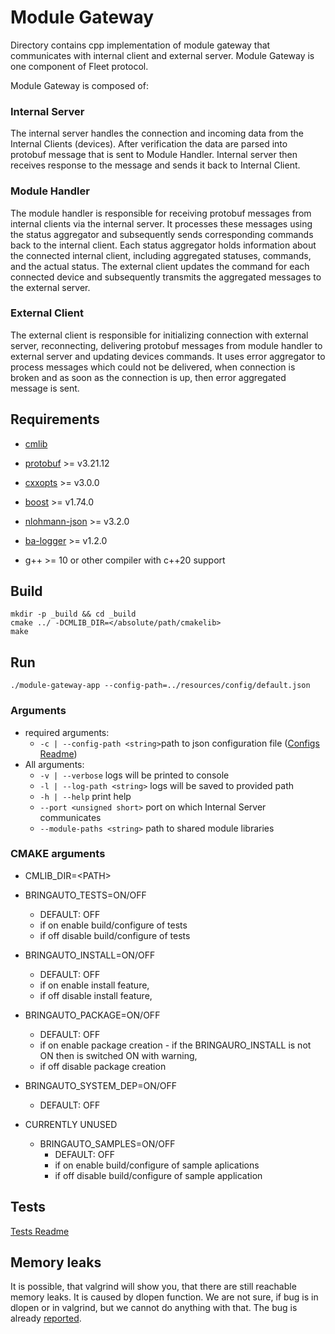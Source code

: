 # Module Gateway

Directory contains cpp implementation of module gateway that communicates with internal client and external server.
Module Gateway is one component of Fleet protocol.

Module Gateway is  composed of:

### Internal Server

The internal server handles the connection and incoming data from the Internal Clients (devices).
After verification the data are parsed into protobuf message that is sent to Module Handler.
Internal server then receives response to the message and sends it back to Internal Client.

### Module Handler

The module handler is responsible for receiving protobuf messages from internal clients via the internal server.
It processes these messages using the status aggregator and subsequently sends corresponding commands back to the internal client.
Each status aggregator holds information about the connected internal client, including aggregated statuses, commands, and the actual status.
The external client updates the command for each connected device and subsequently transmits the aggregated messages to the external server.

### External Client

The external client is responsible for initializing connection with external server, reconnecting, delivering protobuf messages from module
handler to external server and updating devices commands. It uses error aggregator to process messages which could not be delivered, when
connection is broken and as soon as the connection is up, then error aggregated message is sent.

## Requirements

- [cmlib](https://github.com/cmakelib/cmakelib)

- [protobuf](https://github.com/protocolbuffers/protobuf/tree/main/src) >= v3.21.12
- [cxxopts](https://github.com/jarro2783/cxxopts) >= v3.0.0
- [boost](https://github.com/boostorg/boost) >= v1.74.0
- [nlohmann-json](https://github.com/nlohmann/json) >= v3.2.0
- [ba-logger](https://github.com/bringauto/ba-logger) >= v1.2.0
- g++ >= 10 or other compiler with c++20 support

## Build
```
mkdir -p _build && cd _build
cmake ../ -DCMLIB_DIR=</absolute/path/cmakelib>
make
```

## Run

```
./module-gateway-app --config-path=../resources/config/default.json
```

### Arguments

* required arguments:
  * `-c | --config-path <string>`path to json configuration file ([Configs Readme](./configs/README.md))
* All arguments:
  * `-v | --verbose` logs will be printed to console
  * `-l | --log-path <string>` logs will be saved to provided path
  * `-h | --help` print help
  * `--port <unsigned short>` port on which Internal Server communicates
  * `--module-paths <string>` path to shared module libraries

### CMAKE arguments

* CMLIB_DIR=\<PATH>
* BRINGAUTO_TESTS=ON/OFF
  - DEFAULT: OFF
  - if on enable build/configure of tests
  - if off disable build/configure of tests

* BRINGAUTO_INSTALL=ON/OFF
  - DEFAULT: OFF
  - if on enable install feature,
  - if off disable install feature,

* BRINGAUTO_PACKAGE=ON/OFF
  - DEFAULT: OFF
  - if on enable package creation - if the BRINGAURO_INSTALL is not ON then is switched ON with warning,
  - if off disable package creation

* BRINGAUTO_SYSTEM_DEP=ON/OFF
  - DEFAULT: OFF


* CURRENTLY UNUSED
  * BRINGAUTO_SAMPLES=ON/OFF
	  - DEFAULT: OFF
	  - if on enable build/configure of sample aplications
	  - if off disable build/configure of sample application



## Tests

[Tests Readme](./test/README.md)

## Memory leaks

It is possible, that valgrind will show you, that there are still reachable memory leaks. It is caused by dlopen function.
We are not sure, if bug is in dlopen or in valgrind, but we cannot do anything with that.
The bug is already [reported](https://bugs.kde.org/show_bug.cgi?id=358980).
